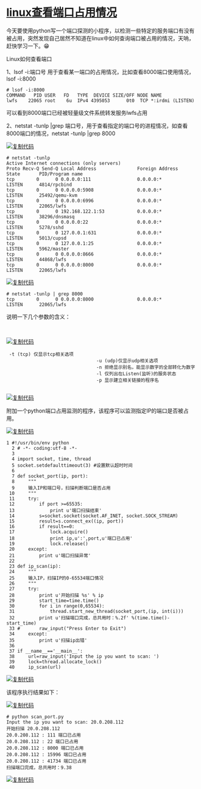 # [linux查看端口占用情况](https://www.cnblogs.com/wangtao1993/p/6144183.html)



今天要使用python写一个端口探测的小程序，以检测一些特定的服务端口有没有被占用，突然发现自己居然不知道在linux中如何查询端口被占用的情况，天呐，赶快学习一下。😁

 

Linux如何查看端口

1、lsof -i:端口号 用于查看某一端口的占用情况，比如查看8000端口使用情况，lsof -i:8000

```
# lsof -i:8000
COMMAND   PID USER   FD   TYPE  DEVICE SIZE/OFF NODE NAME
lwfs    22065 root    6u  IPv4 4395053      0t0  TCP *:irdmi (LISTEN)
```

可以看到8000端口已经被轻量级文件系统转发服务lwfs占用

 

2、netstat -tunlp |grep 端口号，用于查看指定的端口号的进程情况，如查看8000端口的情况，netstat -tunlp |grep 8000

[![复制代码](https://common.cnblogs.com/images/copycode.gif)](javascript:void(0);)

```
# netstat -tunlp 
Active Internet connections (only servers)
Proto Recv-Q Send-Q Local Address               Foreign Address             State       PID/Program name   
tcp        0      0 0.0.0.0:111                 0.0.0.0:*                   LISTEN      4814/rpcbind        
tcp        0      0 0.0.0.0:5908                0.0.0.0:*                   LISTEN      25492/qemu-kvm      
tcp        0      0 0.0.0.0:6996                0.0.0.0:*                   LISTEN      22065/lwfs          
tcp        0      0 192.168.122.1:53            0.0.0.0:*                   LISTEN      38296/dnsmasq       
tcp        0      0 0.0.0.0:22                  0.0.0.0:*                   LISTEN      5278/sshd           
tcp        0      0 127.0.0.1:631               0.0.0.0:*                   LISTEN      5013/cupsd          
tcp        0      0 127.0.0.1:25                0.0.0.0:*                   LISTEN      5962/master         
tcp        0      0 0.0.0.0:8666                0.0.0.0:*                   LISTEN      44868/lwfs          
tcp        0      0 0.0.0.0:8000                0.0.0.0:*                   LISTEN      22065/lwfs        
```

[![复制代码](https://common.cnblogs.com/images/copycode.gif)](javascript:void(0);)

```
# netstat -tunlp | grep 8000
tcp        0      0 0.0.0.0:8000                0.0.0.0:*                   LISTEN      22065/lwfs          
```

 

说明一下几个参数的含义：

​                                

[![复制代码](https://common.cnblogs.com/images/copycode.gif)](javascript:void(0);)

```
 -t (tcp) 仅显示tcp相关选项
                                 -u (udp)仅显示udp相关选项
                                 -n 拒绝显示别名，能显示数字的全部转化为数字
                                 -l 仅列出在Listen(监听)的服务状态
                                 -p 显示建立相关链接的程序名
 
```

[![复制代码](https://common.cnblogs.com/images/copycode.gif)](javascript:void(0);)

 

附加一个python端口占用监测的程序，该程序可以监测指定IP的端口是否被占用。

[![复制代码](https://common.cnblogs.com/images/copycode.gif)](javascript:void(0);)

```
1 #!/usr/bin/env python
  2 # -*- coding:utf-8 -*-
  3 
  4 import socket, time, thread
  5 socket.setdefaulttimeout(3) #设置默认超时时间
  6 
  7 def socket_port(ip, port):
  8     """
  9     输入IP和端口号，扫描判断端口是否占用
 10     """
 11     try:
 12         if port >=65535:
 13             print u'端口扫描结束'
 14         s=socket.socket(socket.AF_INET, socket.SOCK_STREAM)
 15         result=s.connect_ex((ip, port))
 16         if result==0:
 17             lock.acquire()
 18             print ip,u':',port,u'端口已占用'
 19             lock.release()
 20     except:
 21         print u'端口扫描异常'
 22 
 23 def ip_scan(ip):
 24     """
 25     输入IP，扫描IP的0-65534端口情况
 26     """
 27     try:
 28         print u'开始扫描 %s' % ip
 29         start_time=time.time()
 30         for i in range(0,65534):
 31             thread.start_new_thread(socket_port,(ip, int(i)))
 32         print u'扫描端口完成，总共用时：%.2f' %(time.time()-start_time)
 33 #       raw_input("Press Enter to Exit")
 34     except:
 35         print u'扫描ip出错'
 36 
 37 if __name__=='__main__':
 38     url=raw_input('Input the ip you want to scan: ')
 39     lock=thread.allocate_lock()
 40     ip_scan(url)
```

[![复制代码](https://common.cnblogs.com/images/copycode.gif)](javascript:void(0);)

该程序执行结果如下：

[![复制代码](https://common.cnblogs.com/images/copycode.gif)](javascript:void(0);)

```
# python scan_port.py
Input the ip you want to scan: 20.0.208.112
开始扫描 20.0.208.112
20.0.208.112 : 111 端口已占用
20.0.208.112 : 22 端口已占用
20.0.208.112 : 8000 端口已占用
20.0.208.112 : 15996 端口已占用
20.0.208.112 : 41734 端口已占用
扫描端口完成，总共用时：9.38
```

[![复制代码](https://common.cnblogs.com/images/copycode.gif)](javascript:void(0);)